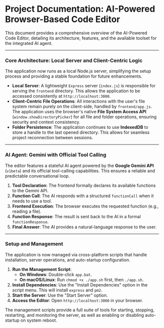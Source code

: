 # Project Documentation: AI-Powered Browser-Based Code Editor

This document provides a comprehensive overview of the AI-Powered Code Editor, detailing its architecture, features, and the available toolset for the integrated AI agent.

---

### Core Architecture: Local Server and Client-Centric Logic

The application now runs as a local Node.js server, simplifying the setup process and providing a stable foundation for future enhancements.

*   **Local Server**: A lightweight `Express` server (`index.js`) is responsible for serving the `frontend` directory. This allows the application to be accessed consistently at `http://localhost:3000`.
*   **Client-Centric File Operations**: All interactions with the user's file system remain purely on the client-side, handled by `frontend/app.js`. The application uses the browser's native **File System Access API** (`window.showDirectoryPicker`) for all file and folder operations, ensuring security and context consistency.
*   **Folder Persistence**: The application continues to use **IndexedDB** to store a handle to the last opened directory. This allows for seamless project reconnection between sessions.

---

### AI Agent: Gemini with Official Tool Calling

The editor features a stateful AI agent powered by the **Google Gemini API** (`v1beta`) and its official tool-calling capabilities. This ensures a reliable and predictable conversational loop.

1.  **Tool Declaration**: The frontend formally declares its available functions to the Gemini API.
2.  **Function Call**: The AI responds with a structured `functionCall` when it needs to use a tool.
3.  **Frontend Execution**: The browser executes the requested function (e.g., reading a file).
4.  **Function Response**: The result is sent back to the AI in a formal `functionResponse`.
5.  **Final Answer**: The AI provides a natural-language response to the user.

---

### Setup and Management

The application is now managed via cross-platform scripts that handle installation, server operations, and auto-startup configuration.

1.  **Run the Management Script**:
    *   **On Windows**: Double-click `app.bat`.
    *   **On macOS/Linux**: Run `chmod +x ./app.sh` first, then `./app.sh`.
2.  **Install Dependencies**: Use the "Install Dependencies" option in the script menu. This will install `express` and `pm2`.
3.  **Start the Server**: Use the "Start Server" option.
4.  **Access the Editor**: Open `http://localhost:3000` in your browser.

The management scripts provide a full suite of tools for starting, stopping, restarting, and monitoring the server, as well as enabling or disabling auto-startup on system reboot.